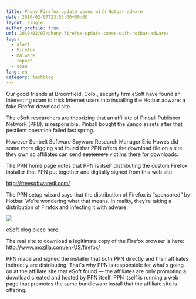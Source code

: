 ```yaml
---
title: Phony Firefox update comes with Hotbar adware
date: 2010-02-07T23:53:00+00:00
layout: single
author_profile: true
url: 2010/02/07/phony-firefox-update-comes-with-hotbar-adware/
tags:
  - alert
  - Firefox
  - malware
  - report
  - scam
lang: en
category: techblog
---
```

Our good friends at Broomfield, Colo., security firm eSoft have found an interesting scam to trick Internet users into installing the Hotbar adware: a fake Firefox download site.

The eSoft researchers are theorizing that an affiliate of Pinball Publisher Network (PPB). is responsible. Pinball bought the Zango assets after that pestilent operation failed last spring.

However Sunbelt Software Spyware Research Manager Eric Howes did some more digging and found that PPN offers the download file on a site they own so affiliates can send <s>customers</s> victims there for downloads.

The PPN home page notes that PPN is itself distributing the custom Firefox installer that PPN put together and digitally signed from this web site:

http://freesoftwaredl.com/

The PPN setup wizard says that the distribution of Firefox is “sponsored” by Hotbar. We’re wondering what that means. In reality, they’re taking a distribution of Firefox and infecting it with adware.

[![](http://4.bp.blogspot.com/_vaUVXcmC3OI/S29KnbKtB5I/AAAAAAAAA2g/yqlkgp-L3bc/s640/ppn-firefox.JPG)](http://4.bp.blogspot.com/_vaUVXcmC3OI/S29KnbKtB5I/AAAAAAAAA2g/yqlkgp-L3bc/s1600-h/ppn-firefox.JPG)

eSoft blog piece [here](http://threatcenter.blogspot.com/2010/02/fake-firefox-update-pages-push-adware.html).

The real site to download a legitimate copy of the Firefox browser is here:  
<http://www.mozilla.com/en-US/firefox/>

PPN made and signed the installer that both PPN directly and their affiliates indirectly are distributing. That's why PPN is responsible for what's going on at the affiliate site that eSoft found — the affiliates are only promoting a download created and hosted by PPN itself. PPN itself is running a web page that promotes the same bundleware install that the affiliate site is offering.